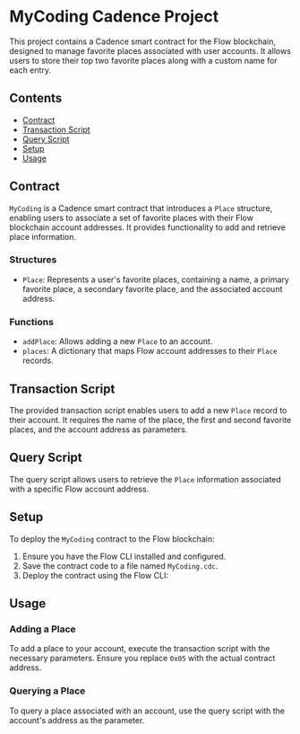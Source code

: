# MyCoding Cadence Project

This project contains a Cadence smart contract for the Flow blockchain, designed to manage favorite places associated with user accounts. It allows users to store their top two favorite places along with a custom name for each entry.

## Contents

- [Contract](#contract)
- [Transaction Script](#transaction-script)
- [Query Script](#query-script)
- [Setup](#setup)
- [Usage](#usage)
  
## Contract

`MyCoding` is a Cadence smart contract that introduces a `Place` structure, enabling users to associate a set of favorite places with their Flow blockchain account addresses. It provides functionality to add and retrieve place information.

### Structures

- `Place`: Represents a user's favorite places, containing a name, a primary favorite place, a secondary favorite place, and the associated account address.

### Functions

- `addPlace`: Allows adding a new `Place` to an account.
- `places`: A dictionary that maps Flow account addresses to their `Place` records.

## Transaction Script

The provided transaction script enables users to add a new `Place` record to their account. It requires the name of the place, the first and second favorite places, and the account address as parameters.

## Query Script

The query script allows users to retrieve the `Place` information associated with a specific Flow account address.

## Setup

To deploy the `MyCoding` contract to the Flow blockchain:

1. Ensure you have the Flow CLI installed and configured.
2. Save the contract code to a file named `MyCoding.cdc`.
3. Deploy the contract using the Flow CLI:

## Usage

### Adding a Place

To add a place to your account, execute the transaction script with the necessary parameters. Ensure you replace `0x05` with the actual contract address.

### Querying a Place

To query a place associated with an account, use the query script with the account's address as the parameter.

